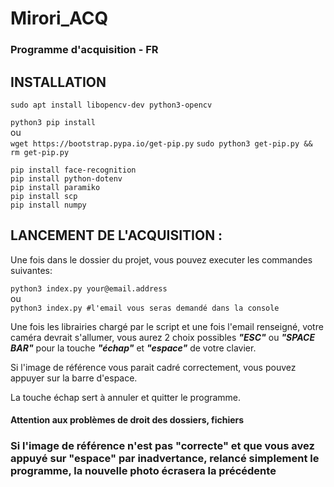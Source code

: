 # Mirori_ACQ

### Programme d'acquisition - FR

## INSTALLATION
`sudo apt install libopencv-dev python3-opencv`<br>

`python3 pip install`<br>
ou<br>
`wget https://bootstrap.pypa.io/get-pip.py`
`sudo python3 get-pip.py && rm get-pip.py`<br>

`pip install face-recognition`<br>
`pip install python-dotenv`<br>
`pip install paramiko`<br>
`pip install scp`<br>
`pip install numpy`<br>

## LANCEMENT DE L'ACQUISITION :

Une fois dans le dossier du projet, vous pouvez executer les commandes suivantes:

`python3 index.py your@email.address`<br>
ou<br>
`python3 index.py #l'email vous seras demandé dans la console`


Une fois les librairies chargé par le script et une fois l'email renseigné, votre caméra devrait s'allumer, vous aurez 2 choix possibles ***"ESC"*** ou ***"SPACE BAR"*** pour la touche ***"échap"*** et ***"espace"*** de
votre clavier.

Si l'image de référence vous parait cadré correctement, vous pouvez appuyer sur la barre d'espace.

La touche échap sert à annuler et quitter le programme.

#### Attention aux problèmes de droit des dossiers, fichiers
### Si l'image de référence n'est pas "correcte" et que vous avez appuyé sur "espace" par inadvertance, relancé simplement le programme, la nouvelle photo écrasera la précédente

